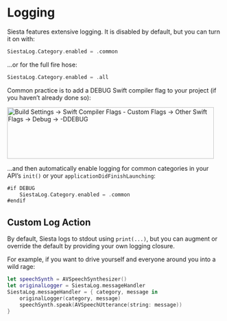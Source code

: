 # Logging

Siesta features extensive logging. It is disabled by default, but you can turn it on with:

```swift
SiestaLog.Category.enabled = .common
```

…or for the full fire hose:

```swift
SiestaLog.Category.enabled = .all
```

Common practice is to add a DEBUG Swift compiler flag to your project (if you haven’t already done so):

<img alt="Build Settings → Swift Compiler Flags - Custom Flags → Other Swift Flags → Debug → -DDEBUG" src="/siesta/guide/images/debug-flag@2x.png" width="482" height="120">

…and then automatically enable logging for common categories in your API’s `init()` or your `applicationDidFinishLaunching`:

```swift
#if DEBUG
    SiestaLog.Category.enabled = .common
#endif
```

## Custom Log Action

By default, Siesta logs to stdout using `print(...)`, but you can augment or override the default by providing your own logging closure.

For example, if you want to drive yourself and everyone around you into a wild rage:

```swift
let speechSynth = AVSpeechSynthesizer()
let originalLogger = SiestaLog.messageHandler
SiestaLog.messageHandler = { category, message in
    originalLogger(category, message)
    speechSynth.speak(AVSpeechUtterance(string: message))
}
```

